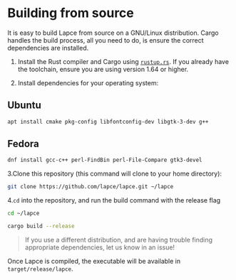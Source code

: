 # Building from source

It is easy to build Lapce from source on a GNU/Linux distribution. Cargo handles the build process, all you need to do, is ensure the correct dependencies are installed.

1. Install the Rust compiler and Cargo using [`rustup.rs`](https://rustup.rs/). If you already have the toolchain, ensure you are using version 1.64 or higher.

2. Install dependencies for your operating system:

## Ubuntu

```sh
apt install cmake pkg-config libfontconfig-dev libgtk-3-dev g++
```

## Fedora

```sh
dnf install gcc-c++ perl-FindBin perl-File-Compare gtk3-devel
```

3.Clone this repository (this command will clone to your home directory):

```sh
git clone https://github.com/lapce/lapce.git ~/lapce
```

4.`cd` into the repository, and run the build command with the release flag

```sh
cd ~/lapce
```

```sh
cargo build --release
```

> If you use a different distribution, and are having trouble finding appropriate dependencies, let us know in an issue!

Once Lapce is compiled, the executable will be available in `target/release/lapce`.
